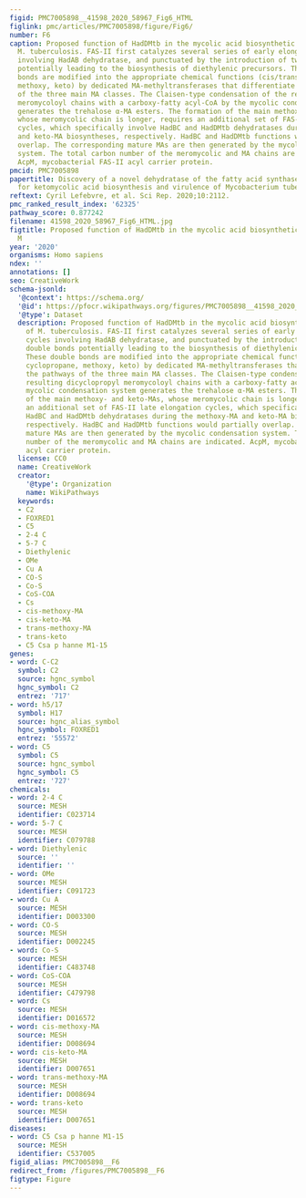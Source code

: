 ```yaml
---
figid: PMC7005898__41598_2020_58967_Fig6_HTML
figlink: pmc/articles/PMC7005898/figure/Fig6/
number: F6
caption: Proposed function of HadDMtb in the mycolic acid biosynthetic pathway of
  M. tuberculosis. FAS-II first catalyzes several series of early elongation cycles
  involving HadAB dehydratase, and punctuated by the introduction of two double bonds
  potentially leading to the biosynthesis of diethylenic precursors. These double
  bonds are modified into the appropriate chemical functions (cis/trans cyclopropane,
  methoxy, keto) by dedicated MA-methyltransferases that differentiate the pathways
  of the three main MA classes. The Claisen-type condensation of the resulting dicyclopropyl
  meromycoloyl chains with a carboxy-fatty acyl-CoA by the mycolic condensation system
  generates the trehalose α-MA esters. The formation of the main methoxy- and keto-MAs,
  whose meromycolic chain is longer, requires an additional set of FAS-II late elongation
  cycles, which specifically involve HadBC and HadDMtb dehydratases during the methoxy-MA
  and keto-MA biosyntheses, respectively. HadBC and HadDMtb functions would partially
  overlap. The corresponding mature MAs are then generated by the mycolic condensation
  system. The total carbon number of the meromycolic and MA chains are indicated.
  AcpM, mycobacterial FAS-II acyl carrier protein.
pmcid: PMC7005898
papertitle: Discovery of a novel dehydratase of the fatty acid synthase type II critical
  for ketomycolic acid biosynthesis and virulence of Mycobacterium tuberculosis.
reftext: Cyril Lefebvre, et al. Sci Rep. 2020;10:2112.
pmc_ranked_result_index: '62325'
pathway_score: 0.877242
filename: 41598_2020_58967_Fig6_HTML.jpg
figtitle: Proposed function of HadDMtb in the mycolic acid biosynthetic pathway of
  M
year: '2020'
organisms: Homo sapiens
ndex: ''
annotations: []
seo: CreativeWork
schema-jsonld:
  '@context': https://schema.org/
  '@id': https://pfocr.wikipathways.org/figures/PMC7005898__41598_2020_58967_Fig6_HTML.html
  '@type': Dataset
  description: Proposed function of HadDMtb in the mycolic acid biosynthetic pathway
    of M. tuberculosis. FAS-II first catalyzes several series of early elongation
    cycles involving HadAB dehydratase, and punctuated by the introduction of two
    double bonds potentially leading to the biosynthesis of diethylenic precursors.
    These double bonds are modified into the appropriate chemical functions (cis/trans
    cyclopropane, methoxy, keto) by dedicated MA-methyltransferases that differentiate
    the pathways of the three main MA classes. The Claisen-type condensation of the
    resulting dicyclopropyl meromycoloyl chains with a carboxy-fatty acyl-CoA by the
    mycolic condensation system generates the trehalose α-MA esters. The formation
    of the main methoxy- and keto-MAs, whose meromycolic chain is longer, requires
    an additional set of FAS-II late elongation cycles, which specifically involve
    HadBC and HadDMtb dehydratases during the methoxy-MA and keto-MA biosyntheses,
    respectively. HadBC and HadDMtb functions would partially overlap. The corresponding
    mature MAs are then generated by the mycolic condensation system. The total carbon
    number of the meromycolic and MA chains are indicated. AcpM, mycobacterial FAS-II
    acyl carrier protein.
  license: CC0
  name: CreativeWork
  creator:
    '@type': Organization
    name: WikiPathways
  keywords:
  - C2
  - FOXRED1
  - C5
  - 2-4 C
  - 5-7 C
  - Diethylenic
  - OMe
  - Cu A
  - CO-S
  - Co-S
  - CoS-COA
  - Cs
  - cis-methoxy-MA
  - cis-keto-MA
  - trans-methoxy-MA
  - trans-keto
  - C5 Csa p hanne M1-15
genes:
- word: C-C2
  symbol: C2
  source: hgnc_symbol
  hgnc_symbol: C2
  entrez: '717'
- word: h5/17
  symbol: H17
  source: hgnc_alias_symbol
  hgnc_symbol: FOXRED1
  entrez: '55572'
- word: C5
  symbol: C5
  source: hgnc_symbol
  hgnc_symbol: C5
  entrez: '727'
chemicals:
- word: 2-4 C
  source: MESH
  identifier: C023714
- word: 5-7 C
  source: MESH
  identifier: C079788
- word: Diethylenic
  source: ''
  identifier: ''
- word: OMe
  source: MESH
  identifier: C091723
- word: Cu A
  source: MESH
  identifier: D003300
- word: CO-S
  source: MESH
  identifier: D002245
- word: Co-S
  source: MESH
  identifier: C483748
- word: CoS-COA
  source: MESH
  identifier: C479798
- word: Cs
  source: MESH
  identifier: D016572
- word: cis-methoxy-MA
  source: MESH
  identifier: D008694
- word: cis-keto-MA
  source: MESH
  identifier: D007651
- word: trans-methoxy-MA
  source: MESH
  identifier: D008694
- word: trans-keto
  source: MESH
  identifier: D007651
diseases:
- word: C5 Csa p hanne M1-15
  source: MESH
  identifier: C537005
figid_alias: PMC7005898__F6
redirect_from: /figures/PMC7005898__F6
figtype: Figure
---
```

